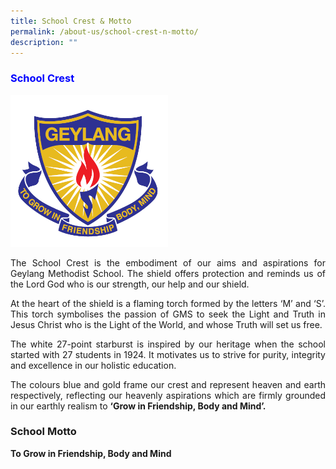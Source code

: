 ```yaml
---
title: School Crest & Motto
permalink: /about-us/school-crest-n-motto/
description: ""
---
```

<h3 style="color:blue;">School Crest
</h3>
<img src="/images/GMSP%20Logo%20-%20Colour.png" style="width:50%">

<p style="text-align: justify;">The School Crest is the embodiment of our aims and aspirations for Geylang Methodist School. The shield offers protection and reminds us of the Lord God who is our strength, our help and our shield.

</p><p style="text-align: justify;">At the heart of the shield is a flaming torch formed by the letters ‘M’ and ‘S’. This torch symbolises the passion of GMS to seek the Light and Truth in Jesus Christ who is the Light of the World, and whose Truth will set us free.

</p><p style="text-align: justify;">The white 27-point starburst is inspired by our heritage when the school started with 27&nbsp;students in 1924. It motivates us to strive for purity, integrity and excellence in our holistic education.  

</p><p style="text-align: justify;">The colours blue and gold frame our crest and represent heaven and earth respectively, reflecting our heavenly aspirations which are firmly grounded in our earthly realism to&nbsp;<b>‘Grow in Friendship, Body and Mind’.</b></p>

### School Motto

<b>To Grow in Friendship, Body and Mind</b>